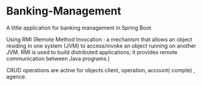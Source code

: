# Banking-Management
A little application for banking management in Spring Boot

Using RMI (Remote Method Invocation : a mechanism that allows an object residing in one system (JVM) to access/invoke an object 
running on another JVM. RMI is used to build distributed applications; it provides remote communication between Java programs.)

CRUD operations are active for objects client, operation, account( compte) , agence.

